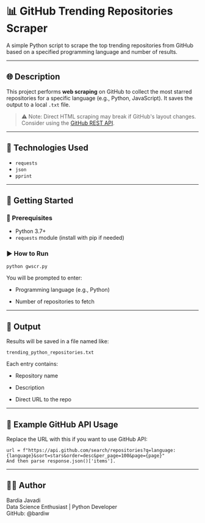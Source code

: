 # 📊 GitHub Trending Repositories Scraper

A simple Python script to scrape the top trending repositories from GitHub based on a specified programming language and number of results.

---

## 🌐 Description

This project performs **web scraping** on GitHub to collect the most starred repositories for a specific language (e.g., Python, JavaScript). It saves the output to a local `.txt` file.

> ⚠️ Note: Direct HTML scraping may break if GitHub's layout changes. Consider using the [GitHub REST API](https://docs.github.com/en/rest).

---

## 🧰 Technologies Used

- `requests`
- `json`
- `pprint`

---

## 🏁 Getting Started

### 🔧 Prerequisites

- Python 3.7+
- `requests` module (install with pip if needed)

### ▶️ How to Run

```bash
python gwscr.py
```

You will be prompted to enter:

- Programming language (e.g., Python)

- Number of repositories to fetch

---

## 📂 Output
Results will be saved in a file named like:

```
trending_python_repositories.txt
```
Each entry contains:

- Repository name

- Description

- Direct URL to the repo

---

## 🚀 Example GitHub API Usage
Replace the URL with this if you want to use GitHub API:

```
url = f"https://api.github.com/search/repositories?q=language:{language}&sort=stars&order=desc&per_page=100&page={page}"
And then parse response.json()['items'].
```

---

## 🧑‍💻 Author    
 Bardia Javadi    
 Data Science Enthusiast | Python Developer    
 GitHub: @bardiw   
